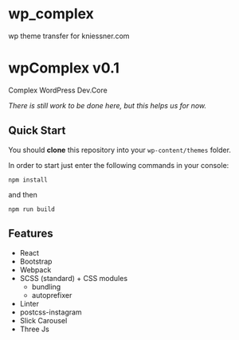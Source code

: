 # wp_complex
wp theme transfer for kniessner.com

# wpComplex v0.1
Complex WordPress Dev.Core


*There is still work to be done here, but this helps us for now.*

## Quick Start

You should **clone** this repository into your ```wp-content/themes``` folder.

In order to start just enter the following commands in your console:

```npm install```

and then

```npm run build```


## Features
- React
- Bootstrap
- Webpack 
- SCSS (standard) + CSS modules
    - bundling
    - autoprefixer
- Linter
- postcss-instagram
- Slick Carousel
- Three Js
